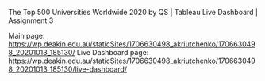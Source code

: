   
The Top 500 Universities Worldwide 2020 by QS | Tableau Live Dashboard | Assignment 3

Main page: https://wp.deakin.edu.au/staticSites/1706630498_akriutchenko/1706630498_20201013_185130/
Live Dashboard page: https://wp.deakin.edu.au/staticSites/1706630498_akriutchenko/1706630498_20201013_185130/live-dashboard/
